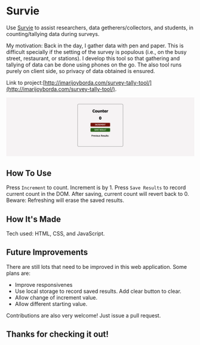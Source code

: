 # Survie 

Use [Survie](http://imarijoyborda.com/survey-tally-tool/) to assist researchers, data getherers/collectors, and students, in counting/tallying data during surveys.  

My motivation: Back in the day, I gather data with pen and paper. This is difficult specially if the setting of the survey is populous (i.e., on the busy street, restaurant, or stations). I develop this tool so that gathering and tallying of data can be done using phones on the go. The also tool runs purely on client side, so privacy of data obtained is ensured.  

Link to project:[http://imarijoyborda.com/survey-tally-tool/](http://imarijoyborda.com/survey-tally-tool/). 

![Screenshot of Site - 1](assets/readme/readme-1.png)

## How To Use
Press `Increment` to count. Increment is by 1. Press `Save Results` to record current count in the DOM. After saving, current count will revert back to 0. Beware: Refreshing will erase the saved results.

## How It's Made
Tech used: HTML, CSS, and JavaScript.

## Future Improvements
There are still lots that need to be improved in this web application. Some plans are:
* Improve responsivenes
* Use local storage to record saved results. Add clear button to clear.
* Allow change of increment value. 
* Allow different starting value.

Contributions are also very welcome! Just issue a pull request.

## Thanks for checking it out!
